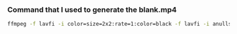 ### Command that I used to generate the blank.mp4

```sh
ffmpeg -f lavfi -i color=size=2x2:rate=1:color=black -f lavfi -i anullsrc=channel_layout=mono:sample_rate=1 -t 1 vid2.mp4
```
